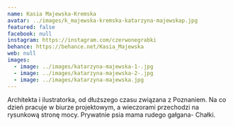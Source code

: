 ```yaml
---
name: Kasia Majewska-Kremska
avatar: ../images/k_majewska-kremska-katarzyna-majewskap.jpg
featured: false
facebook: null
instagram: https://instagram.com/czerwonegrabki
behance: https://behance.net/Kasia_Majewska
web: null
images:
  - image: ../images/katarzyna-majewska-1-.jpg
  - image: ../images/katarzyna-majewska-2-.jpg
  - image: ../images/katarzyna-majewska.jpg
---
```

Architekta i ilustratorka, od dłuższego czasu związana z Poznaniem. Na co dzień pracuje w biurze projektowym, a wieczorami przechodzi na rysunkową stronę mocy. Prywatnie psia mama rudego gałgana- Chałki.

